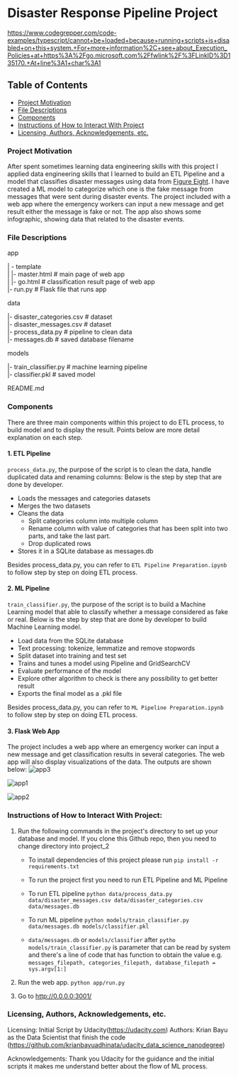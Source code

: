 # Disaster Response Pipeline Project

https://www.codegrepper.com/code-examples/typescript/cannot+be+loaded+because+running+scripts+is+disabled+on+this+system.+For+more+information%2C+see+about_Execution_Policies+at+https%3A%2Fgo.microsoft.com%2Ffwlink%2F%3FLinkID%3D135170.+At+line%3A1+char%3A1

## Table of Contents
 * [Project Motivation](#project-motivation)
 * [File Descriptions](#file-descriptions)
 * [Components](#components)
 * [Instructions of How to Interact With Project](#instructions-of-how-to-interact-with-project)
 * [Licensing, Authors, Acknowledgements, etc.](#licensing-authors-acknowledgements-etc)

### Project Motivation
After spent sometimes learning data engineering skills with this project I applied data engineering skills that I learned to build an ETL Pipeline and a model that classifies disaster messages using data from [Figure Eight](https://appen.com/).
I have created a ML model to categorize which one is the fake message from messages that were sent during disaster events.
The project included with a web app where the emergency workers can input a new message and get result either the message is fake or not. The app also shows some infographic, showing data that related to the disaster events.  

### File Descriptions
app    

| - template    
| |- master.html # main page of web app    
| |- go.html # classification result page of web app    
|- run.py # Flask file that runs app    


data    

|- disaster_categories.csv # dataset    
|- disaster_messages.csv # dataset    
|- process_data.py # pipeline to clean data    
|- messages.db # saved database filename     


models   

|- train_classifier.py # machine learning pipeline     
|- classifier.pkl # saved model     


README.md    

### Components
There are three main components within this project to do ETL process, to build model and to display the result.
Points below are more detail explanation on each step.

#### 1. ETL Pipeline
`process_data.py`, the purpose of the script is to clean the data, handle duplicated data and renaming columns:
Below is the step by step that are done by developer.

 - Loads the messages and categories datasets
 - Merges the two datasets
 - Cleans the data
   - Split categories column into multiple column
   - Rename column with value of categories that has been split into two parts, and take the last part.
   - Drop duplicated rows
 - Stores it in a SQLite database as messages.db

Besides process_data.py, you can refer to `ETL Pipeline Preparation.ipynb` to follow step by step on doing ETL process.

#### 2. ML Pipeline
`train_classifier.py`, the purpose of the script is to build a Machine Learning model that able to classify whether a message considered as fake or real.
Below is the step by step that are done by developer to build Machine Learning model.

 - Load data from the SQLite database
 - Text processing: tokenize, lemmatize and remove stopwords
 - Split dataset into training and test set
 - Trains and tunes a model using Pipeline and GridSearchCV
 - Evaluate performance of the model
 - Explore other algorithm to check is there any possibility to get better result
 - Exports the final model as a .pkl file

Besides process_data.py, you can refer to `ML Pipeline Preparation.ipynb` to follow step by step on doing ETL process.

#### 3. Flask Web App
The project includes a web app where an emergency worker can input a new message and get classification results in several categories. The web app will also display visualizations of the data. The outputs are shown below:
![app3](https://user-images.githubusercontent.com/54407746/98725077-9826b800-238c-11eb-828f-864dce8cbd9b.JPG)


![app1](https://user-images.githubusercontent.com/54407746/98724735-159df880-238c-11eb-8338-bc4b4e0b1c39.JPG)


![app2](https://user-images.githubusercontent.com/54407746/98724932-5bf35780-238c-11eb-8a93-ebb09ab2d510.JPG)


### Instructions of How to Interact With Project:
1. Run the following commands in the project's directory to set up your database and model.
If you clone this Github repo, then you need to change directory into project_2

    - To install dependencies of this project please run
        `pip install -r requirements.txt`

    - To run the project first you need to run ETL Pipeline and ML Pipeline
    - To run ETL pipeline
        `python data/process_data.py data/disaster_messages.csv data/disaster_categories.csv data/messages.db`
    - To run ML pipeline
        `python models/train_classifier.py data/messages.db models/classifier.pkl`
    * `data/messages.db` or `models/classifier` after `pytho models/train_classifier.py` is parameter that can be read by system and there's a line of code that has function to obtain the value e.g. `messages_filepath, categories_filepath, database_filepath = sys.argv[1:]`


2. Run the web app.
    `python app/run.py`

3. Go to http://0.0.0.0:3001/

### Licensing, Authors, Acknowledgements, etc.
Licensing: Initial Script by Udacity(https://udacity.com)
Authors: Krian Bayu as the Data Scientist that finish the code (https://github.com/krianbayuadhinata/udacity_data_science_nanodegree)

Acknowledgements:
Thank you Udacity for the guidance and the initial scripts it makes me understand better about the flow of ML process.
